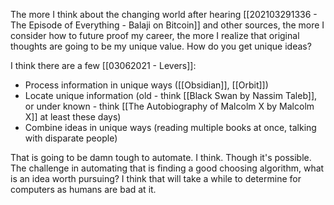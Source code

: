 The more I think about the changing world after hearing [[202103291336 - The Episode of Everything - Balaji on Bitcoin]] and other sources, the more I consider how to future proof my career, the more I realize that original thoughts are going to be my unique value. How do you get unique ideas?

I think there are a few [[03062021 - Levers]]:
- Process information in unique ways ([[Obsidian]], [[Orbit]])
- Locate unique information (old - think [[Black Swan by Nassim Taleb]], or under known - think [[The Autobiography of Malcolm X by Malcolm X]] at least these days)
- Combine ideas in unique ways (reading multiple books at once, talking with disparate people)

That is going to be damn tough to automate. I think. Though it's possible. The challenge in automating that is finding a good choosing algorithm, what is an idea worth pursuing? I think that will take a while to determine for computers as humans are bad at it. 